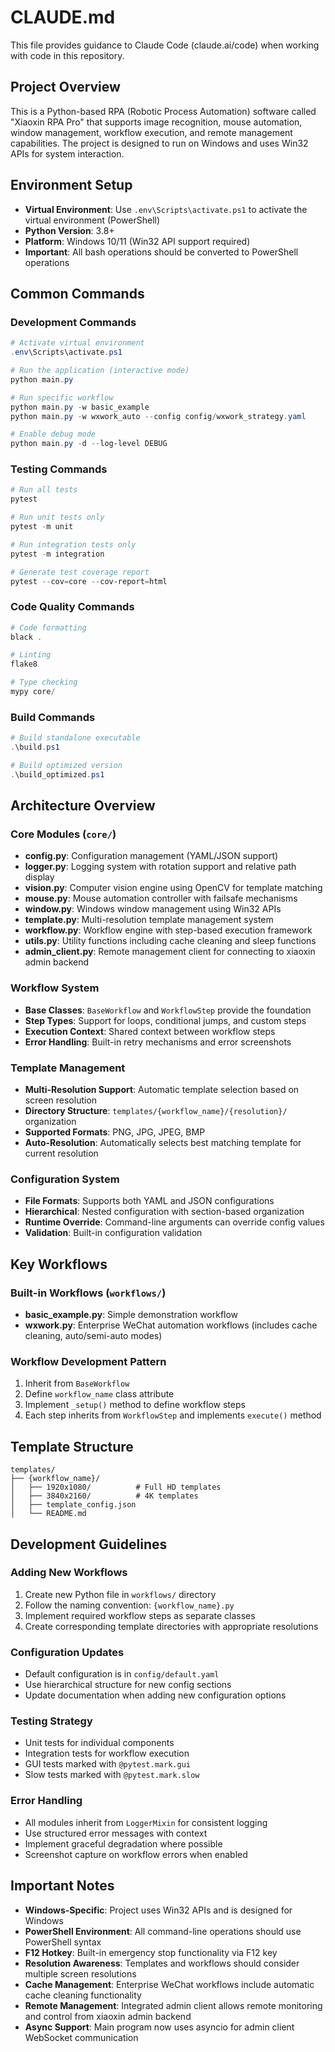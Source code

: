 # CLAUDE.md

This file provides guidance to Claude Code (claude.ai/code) when working with code in this repository.

## Project Overview

This is a Python-based RPA (Robotic Process Automation) software called "Xiaoxin RPA Pro" that supports image recognition, mouse automation, window management, workflow execution, and remote management capabilities. The project is designed to run on Windows and uses Win32 APIs for system interaction.

## Environment Setup

- **Virtual Environment**: Use `.env\Scripts\activate.ps1` to activate the virtual environment (PowerShell)
- **Python Version**: 3.8+
- **Platform**: Windows 10/11 (Win32 API support required)
- **Important**: All bash operations should be converted to PowerShell operations

## Common Commands

### Development Commands
```powershell
# Activate virtual environment
.env\Scripts\activate.ps1

# Run the application (interactive mode)
python main.py

# Run specific workflow
python main.py -w basic_example
python main.py -w wxwork_auto --config config/wxwork_strategy.yaml

# Enable debug mode
python main.py -d --log-level DEBUG
```

### Testing Commands
```powershell
# Run all tests
pytest

# Run unit tests only
pytest -m unit

# Run integration tests only
pytest -m integration

# Generate test coverage report
pytest --cov=core --cov-report=html
```

### Code Quality Commands
```powershell
# Code formatting
black .

# Linting
flake8

# Type checking
mypy core/
```

### Build Commands
```powershell
# Build standalone executable
.\build.ps1

# Build optimized version
.\build_optimized.ps1
```

## Architecture Overview

### Core Modules (`core/`)
- **config.py**: Configuration management (YAML/JSON support)
- **logger.py**: Logging system with rotation support and relative path display
- **vision.py**: Computer vision engine using OpenCV for template matching
- **mouse.py**: Mouse automation controller with failsafe mechanisms
- **window.py**: Windows window management using Win32 APIs
- **template.py**: Multi-resolution template management system
- **workflow.py**: Workflow engine with step-based execution framework
- **utils.py**: Utility functions including cache cleaning and sleep functions
- **admin_client.py**: Remote management client for connecting to xiaoxin admin backend

### Workflow System
- **Base Classes**: `BaseWorkflow` and `WorkflowStep` provide the foundation
- **Step Types**: Support for loops, conditional jumps, and custom steps
- **Execution Context**: Shared context between workflow steps
- **Error Handling**: Built-in retry mechanisms and error screenshots

### Template Management
- **Multi-Resolution Support**: Automatic template selection based on screen resolution
- **Directory Structure**: `templates/{workflow_name}/{resolution}/` organization
- **Supported Formats**: PNG, JPG, JPEG, BMP
- **Auto-Resolution**: Automatically selects best matching template for current resolution

### Configuration System
- **File Formats**: Supports both YAML and JSON configurations
- **Hierarchical**: Nested configuration with section-based organization
- **Runtime Override**: Command-line arguments can override config values
- **Validation**: Built-in configuration validation

## Key Workflows

### Built-in Workflows (`workflows/`)
- **basic_example.py**: Simple demonstration workflow
- **wxwork.py**: Enterprise WeChat automation workflows (includes cache cleaning, auto/semi-auto modes)

### Workflow Development Pattern
1. Inherit from `BaseWorkflow`
2. Define `workflow_name` class attribute
3. Implement `_setup()` method to define workflow steps
4. Each step inherits from `WorkflowStep` and implements `execute()` method

## Template Structure

```
templates/
├── {workflow_name}/
│   ├── 1920x1080/          # Full HD templates
│   ├── 3840x2160/          # 4K templates
│   ├── template_config.json
│   └── README.md
```

## Development Guidelines

### Adding New Workflows
1. Create new Python file in `workflows/` directory
2. Follow the naming convention: `{workflow_name}.py`
3. Implement required workflow steps as separate classes
4. Create corresponding template directories with appropriate resolutions

### Configuration Updates
- Default configuration is in `config/default.yaml`
- Use hierarchical structure for new config sections
- Update documentation when adding new configuration options

### Testing Strategy
- Unit tests for individual components
- Integration tests for workflow execution
- GUI tests marked with `@pytest.mark.gui`
- Slow tests marked with `@pytest.mark.slow`

### Error Handling
- All modules inherit from `LoggerMixin` for consistent logging
- Use structured error messages with context
- Implement graceful degradation where possible
- Screenshot capture on workflow errors when enabled

## Important Notes

- **Windows-Specific**: Project uses Win32 APIs and is designed for Windows
- **PowerShell Environment**: All command-line operations should use PowerShell syntax
- **F12 Hotkey**: Built-in emergency stop functionality via F12 key
- **Resolution Awareness**: Templates and workflows should consider multiple screen resolutions
- **Cache Management**: Enterprise WeChat workflows include automatic cache cleaning functionality
- **Remote Management**: Integrated admin client allows remote monitoring and control from xiaoxin admin backend
- **Async Support**: Main program now uses asyncio for admin client WebSocket communication